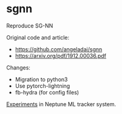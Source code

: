 # sgnn
Reproduce SG-NN


Original code and article:

- https://github.com/angeladai/sgnn
- https://arxiv.org/pdf/1912.00036.pdf

Changes:
- Migration to python3
- Use pytorch-lightning
- fb-hydra (for config files)


[Experiments](https://ui.neptune.ai/goodok/sgnn/experiments?viewId=52f2ceaa-e10b-4567-8546-d8749cfa01d5) in Neptune ML tracker system.
